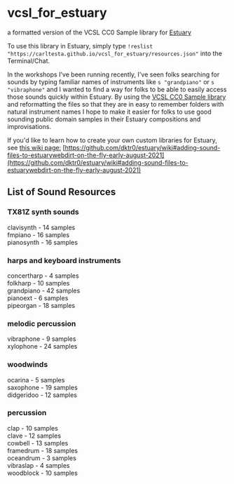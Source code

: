 # vcsl_for_estuary
a formatted version of the VCSL CC0 Sample library for [Estuary](https://estuary.mcmaster.ca)

To use this library in Estuary, simply type `!reslist "https://carltesta.github.io/vcsl_for_estuary/resources.json"` into the Terminal/Chat.

In the workshops I've been running recently, I've seen folks searching for sounds by typing familiar names of instruments like `s "grandpiano"` or `s "vibraphone"` and I wanted to find a way for folks to be able to easily access those sounds quickly within Estuary. By using the [VCSL CC0 Sample library](https://github.com/sgossner/VCSL) and reformatting the files so that they are in easy to remember folders with natural instrument names I hope to make it easier for folks to use good sounding public domain samples in their Estuary compositions and improvisations. 

If you'd like to learn how to create your own custom libraries for Estuary, see [this wiki page:](https://github.com/dktr0/estuary/wiki#adding-sound-files-to-estuarywebdirt-on-the-fly-early-august-2021) [https://github.com/dktr0/estuary/wiki#adding-sound-files-to-estuarywebdirt-on-the-fly-early-august-2021](https://github.com/dktr0/estuary/wiki#adding-sound-files-to-estuarywebdirt-on-the-fly-early-august-2021)

## List of Sound Resources
### TX81Z synth sounds
clavisynth - 14 samples\
fmpiano - 16 samples\
pianosynth - 16 samples

### harps and keyboard instruments
concertharp - 4 samples\
folkharp - 10 samples\
grandpiano - 42 samples\
pianoext - 6 samples\
pipeorgan - 18 samples

### melodic percussion
vibraphone - 9 samples\
xylophone - 24 samples

### woodwinds
ocarina - 5 samples\
saxophone - 19 samples\
didgeridoo - 12 samples

### percussion
clap - 10 samples\
clave - 12 samples\
cowbell - 13 samples\
framedrum - 18 samples\
oceandrum - 3 samples\
vibraslap - 4 samples\
woodblock - 10 samples
